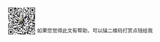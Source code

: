 


![赞赏](https://github.com/dengwanc/dengwanc.github.io/blob/master/income.jpg?raw=true)<sup>如果您觉得此文有帮助，可以描二维码打赏点钱给我</sup>
